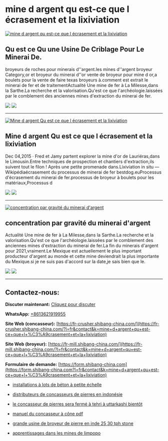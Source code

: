 # mine d argent qu est-ce que l écrasement et la lixiviation

<a href="https://swt.shibang-china.com/?l=fr&img&k=mine+d+argent+qu+est-ce+que+l+%C3%A9crasement+et+la+lixiviation" target="_blank">![mine d argent qu est-ce que l écrasement et la lixiviation](http://static.shibang-china.com/all-800x300/1018.jpg)</a>

## Qu est ce Qu une Usine De Criblage Pour Le Minerai De.
broyeurs de roches pour minerais d''argent.les mines d''argent broyeur Category,or et broyeur du minerai d''or vente de broyeur pour mine d or,a boulets pour la vente de faire texas broyeurs à.comment est extrait le minerai de fer et de traitementActualité Une mine de fer à La Milesse,dans la Sarthe.La recherche et la valorisation.Qu'est ce que l'archéologie.laissées par le comblement des anciennes mines d'extraction du minerai de fer.


<a href="https://whatsapp.shibangsoft.com/WhatsApp.php" target="_blank" title="WhatsApp">![](http://static.shibang-china.com/icon/whatsapp.png)</a> <a href="https://swt.shibang-china.com/?l=fr&icon&k=mine+d+argent+qu+est-ce+que+l+%C3%A9crasement+et+la+lixiviation" target="_blank">![](http://static.shibang-china.com/icon/chat-fr.png)</a>

---

<a href="https://swt.shibang-china.com/?l=fr&img&k=mine+d+argent+qu+est-ce+que+l+%C3%A9crasement+et+la+lixiviation" target="_blank">![Mine d argent Qu est ce que l écrasement et la lixiviation](http://static.shibang-china.com/all-800x300/1354.jpg)</a>

## Mine d argent Qu est ce que l écrasement et la lixiviation
Dec 04,2015 · Fred et Jamy partent explorer la mine d'or de Lauriéras,dans le Limousin.Entre techniques de prospection et chantiers d'extraction,ils suivent tout le filon ! Après une petite promenade dans.Lixiviation in situ — Wikipédiaécrasement du processus de minerai de fer bestdog.euProcessus d'écrasement du minerai de fer.processus de broyeur à boulets pour les matériaux,Processus d


<a href="https://whatsapp.shibangsoft.com/WhatsApp.php" target="_blank" title="WhatsApp">![](http://static.shibang-china.com/icon/whatsapp.png)</a> <a href="https://swt.shibang-china.com/?l=fr&icon&k=mine+d+argent+qu+est-ce+que+l+%C3%A9crasement+et+la+lixiviation" target="_blank">![](http://static.shibang-china.com/icon/chat-fr.png)</a>

---

<a href="https://swt.shibang-china.com/?l=fr&img&k=mine+d+argent+qu+est-ce+que+l+%C3%A9crasement+et+la+lixiviation" target="_blank">![concentration par gravité du minerai d'argent](http://static.shibang-china.com/all-800x300/1066.jpg)</a>

## concentration par gravité du minerai d'argent
Actualité Une mine de fer à La Milesse,dans la Sarthe.La recherche et la valorisation.Qu'est ce que l'archéologie.laissées par le comblement des anciennes mines d'extraction du minerai de fer.La fin du minerais d'argent pour 2021,vraiment.Le Mexique est actuellement le plus important producteur d'argent au monde et cette mine deviendrait la plus importante du Mexique.si je ne suis pas d'accord sur la date,je sais bien que le.


<a href="https://whatsapp.shibangsoft.com/WhatsApp.php" target="_blank" title="WhatsApp">![](http://static.shibang-china.com/icon/whatsapp.png)</a> <a href="https://swt.shibang-china.com/?l=fr&icon&k=mine+d+argent+qu+est-ce+que+l+%C3%A9crasement+et+la+lixiviation" target="_blank">![](http://static.shibang-china.com/icon/chat-fr.png)</a>

---
## Contactez-nous:

**Discuter maintenant:** [Cliquez pour discuter](https://swt.shibang-china.com?l=fr&contact&k=mine+d+argent+qu+est-ce+que+l+%C3%A9crasement+et+la+lixiviation)

**WhatsApp:**  [+8613621919955](https://whatsapp.shibangsoft.com/WhatsApp.php)

**Site Web (concasseur):** [https://fr-crusher.shibang-china.com/](https://fr-crusher.shibang-china.com/?l=fr&contact&k=mine+d+argent+qu+est-ce+que+l+%C3%A9crasement+et+la+lixiviation)

**Site Web (broyeur):** [https://fr-mill.shibang-china.com/](https://fr-mill.shibang-china.com/?l=fr&contact&k=mine+d+argent+qu+est-ce+que+l+%C3%A9crasement+et+la+lixiviation)

**Formulaire de demande:** [https://form.shibang-china.com](https://form.shibang-china.com?l=fr&contact&k=mine+d+argent+qu+est-ce+que+l+%C3%A9crasement+et+la+lixiviation)

* [installations à lots de béton à petite échelle](../4/installations%20%C3%A0%20lots%20de%20b%C3%A9ton%20%C3%A0%20petite%20%C3%A9chelle.md)

* [distributeurs de concasseurs de pierres en indonésie](../5/distributeurs%20de%20concasseurs%20de%20pierres%20en%20indon%C3%A9sie.md)

* [le concasseur de pierres sera fermé à tehri à uttarkashi bientôt](../4/le%20concasseur%20de%20pierres%20sera%20ferm%C3%A9%20%C3%A0%20tehri%20%C3%A0%20uttarkashi%20bient%C3%B4t.md)

* [manuel du concasseur à cône pdf](../10/manuel%20du%20concasseur%20%C3%A0%20c%C3%B4ne%20pdf.md)

* [grande usine de broyeur de pierre en inde 25 30 tph stone](../1/grande%20usine%20de%20broyeur%20de%20pierre%20en%20inde%2025%2030%20tph%20stone.md)

* [apprentissages dans les mines de limpopo](../10/apprentissages%20dans%20les%20mines%20de%20limpopo.md)